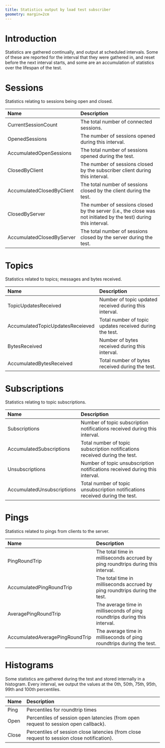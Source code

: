 ```yaml
---
title: Statistics output by load test subscriber
geometry: margin=2cm
---
```


# Introduction

Statistics are gathered continually, and output at scheduled
intervals. Some of these are reported for the interval that they were
gathered in, and reset before the next interval starts, and some are
an accumulation of statistics over the lifespan of the test.

# Sessions

Statistics relating to sessions being open and closed.

| Name                                | Description                                                                                                       |
|:------------------------------------|:------------------------------------------------------------------------------------------------------------------|
| CurrentSessionCount                 | The total number of connected sessions.                                                                           |
| OpenedSessions                      | The number of sessions opened during this interval.                                                               |
| AccumulatedOpenSessions             | The total number of sessions opened during the test.                                                              |
| ClosedByClient                      | The number of sessions closed by the subscriber client during this interval.                                      |
| AccumulatedClosedByClient           | The total number of sessions closed by the client during the test.                                                |
| ClosedByServer                      | The number of sessions closed by the server (i.e., the close was not initiated by the test) during this interval. |
| AccumulatedClosedByServer           | The total number of sessions closed by the server during the test.                                                |

# Topics

Statistics related to topics; messages and bytes received.

| Name                             | Description                                             |
|:---------------------------------|:--------------------------------------------------------|
| TopicUpdatesReceived             | Number of topic updated received during this interval.  |
| AccumulatedTopicUpdatesReceieved | Total number of topic updates received during the test. |
| BytesReceived                    | Number of bytes received during this interval.          |
| AccumulatedBytesReceived         | Total number of bytes received during the test.         |

# Subscriptions

Statistics relating to topic subscriptions.

| Name                          | Description                                                                  |
|:------------------------------|:-----------------------------------------------------------------------------|
| Subscriptions                 | Number of topic subscription notifications received during this interval.    |
| AccumulatedSubscriptions      | Total number of topic subscription notifications received during the test.   |
| Unsubscriptions               | Number of topic unsubscription notifications received during this interval.  |
| AccumulatedUnsubscriptions    | Total number of topic unsubscription notifications received during the test. |

# Pings

Statistics related to pings from clients to the server.

| Name                                | Description                                                                     |
|:------------------------------------|:--------------------------------------------------------------------------------|
| PingRoundTrip                       | The total time in milliseconds accrued by ping roundtrips during this interval. |
| AccumulatedPingRoundTrip            | The total time in milliseconds accrued by ping roundtrips during the test.      |
| AveragePingRoundTrip                | The average time in milliseconds of ping roundtrips during this interval.       |
| AccumulatedAveragePingRoundTrip     | The average time in milliseconds of ping roundtrips during the test.            |

# Histograms

Some statistics are gathered during the test and stored internally in
a histogram. Every interval, we output the values at the 0th, 50th,
75th, 95th, 99th and 100th percentiles.

| Name  | Description                                                                                |
|:------|:-------------------------------------------------------------------------------------------|
| Ping  | Percentiles for roundtrip times                                                            |
| Open  | Percentiles of session open latencies (from open request to session open callback).        |
| Close | Percentiles of session close latencies (from close request to session close notification). |
